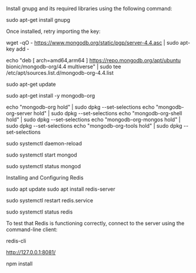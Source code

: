 Install gnupg and its required libraries using the following command:

sudo apt-get install gnupg

Once installed, retry importing the key:

wget -qO - https://www.mongodb.org/static/pgp/server-4.4.asc | sudo apt-key add -

echo "deb [ arch=amd64,arm64 ] https://repo.mongodb.org/apt/ubuntu bionic/mongodb-org/4.4 multiverse" | sudo tee /etc/apt/sources.list.d/mongodb-org-4.4.list

sudo apt-get update

sudo apt-get install -y mongodb-org

echo "mongodb-org hold" | sudo dpkg --set-selections
echo "mongodb-org-server hold" | sudo dpkg --set-selections
echo "mongodb-org-shell hold" | sudo dpkg --set-selections
echo "mongodb-org-mongos hold" | sudo dpkg --set-selections
echo "mongodb-org-tools hold" | sudo dpkg --set-selections

sudo systemctl daemon-reload

sudo systemctl start mongod

sudo systemctl status mongod


Installing and Configuring Redis

sudo apt update
sudo apt install redis-server

sudo systemctl restart redis.service

sudo systemctl status redis

To test that Redis is functioning correctly, connect to the server using the command-line client:   

redis-cli

http://127.0.0.1:8081/


npm install

